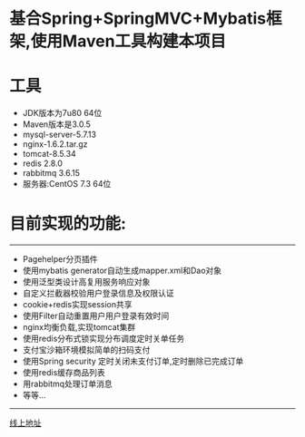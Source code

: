 
基合Spring+SpringMVC+Mybatis框架,使用Maven工具构建本项目
=
工具
=   
-    JDK版本为7u80 64位
-    Maven版本是3.0.5 
-    mysql-server-5.7.13
-    nginx-1.6.2.tar.gz  
-    tomcat-8.5.34  
-    redis 2.8.0  
-    rabbitmq 3.6.15      
-    服务器:CentOS 7.3 64位  

目前实现的功能:
==
  * * *
 * Pagehelper分页插件
 * 使用mybatis generator自动生成mapper.xml和Dao对象
 * 使用泛型类设计高复用服务响应对象
 * 自定义拦截器校验用户登录信息及权限认证
 * cookie+redis实现session共享
 * 使用Filter自动重置用户用户登录有效时间
 * nginx均衡负载,实现tomcat集群
 * 使用redis分布式锁实现分布调度定时关单任务
 * 支付宝沙箱环境模拟简单的扫码支付
 * 使用Spring security 定时关闭未支付订单,定时删除已完成订单
 * 使用redis缓存商品列表
 * 用rabbitmq处理订单消息
 * 等等... 
* * *
[线上地址](http://120.78.128.136/) 